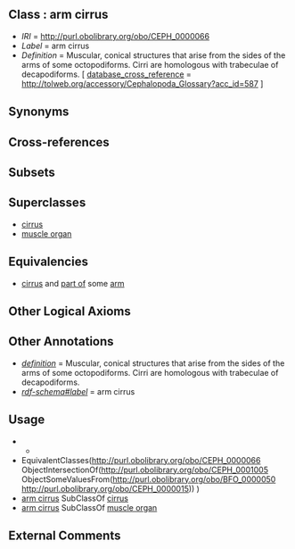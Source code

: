 
## Class : arm cirrus

 * *IRI* = http://purl.obolibrary.org/obo/CEPH_0000066
 * *Label* = arm cirrus
 * *Definition* = Muscular, conical structures that arise from the sides of the arms of some octopodiforms. Cirri are homologous with trabeculae of decapodiforms. [ [database_cross_reference](../../ef/oboInOwl#hasDbXref.md) = http://tolweb.org/accessory/Cephalopoda_Glossary?acc_id=587 ]

## Synonyms


## Cross-references


## Subsets


## Superclasses

 * [cirrus](../../CEPH/05/CEPH_0001005.md)
 * [muscle organ](../../UBERON/30/UBERON_0001630.md)

## Equivalencies

 * [cirrus](../../CEPH/05/CEPH_0001005.md) and [part of](../../BFO/50/BFO_0000050.md) some [arm](../../CEPH/15/CEPH_0000015.md)

## Other Logical Axioms


## Other Annotations

 * *[definition](../../IAO/15/IAO_0000115.md)* = Muscular, conical structures that arise from the sides of the arms of some octopodiforms. Cirri are homologous with trabeculae of decapodiforms.
 * *[rdf-schema#label](../../el/rdf-schema#label.md)* = arm cirrus

## Usage

 * -
 * EquivalentClasses(<http://purl.obolibrary.org/obo/CEPH_0000066> ObjectIntersectionOf(<http://purl.obolibrary.org/obo/CEPH_0001005> ObjectSomeValuesFrom(<http://purl.obolibrary.org/obo/BFO_0000050> <http://purl.obolibrary.org/obo/CEPH_0000015>)) )
 * [arm cirrus](../../CEPH/66/CEPH_0000066.md) SubClassOf [cirrus](../../CEPH/05/CEPH_0001005.md)
 * [arm cirrus](../../CEPH/66/CEPH_0000066.md) SubClassOf [muscle organ](../../UBERON/30/UBERON_0001630.md)

## External Comments


